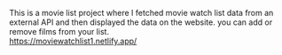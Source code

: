This is a movie list project where I fetched movie watch list data from an external API and then displayed the data on the website. you can add or remove films from your list.  
  https://moviewatchlist1.netlify.app/     
  
